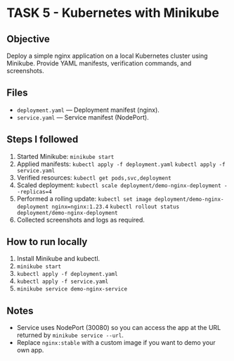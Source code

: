 # TASK 5 - Kubernetes with Minikube

## Objective
Deploy a simple nginx application on a local Kubernetes cluster using Minikube. Provide YAML manifests, verification commands, and screenshots.

## Files
- `deployment.yaml` — Deployment manifest (nginx).
- `service.yaml` — Service manifest (NodePort).

## Steps I followed
1. Started Minikube:
   `minikube start`
2. Applied manifests:
   `kubectl apply -f deployment.yaml`
   `kubectl apply -f service.yaml`
3. Verified resources:
   `kubectl get pods,svc,deployment`
4. Scaled deployment:
   `kubectl scale deployment/demo-nginx-deployment --replicas=4`
5. Performed a rolling update:
   `kubectl set image deployment/demo-nginx-deployment nginx=nginx:1.23.4`
   `kubectl rollout status deployment/demo-nginx-deployment`
6. Collected screenshots and logs as required.

## How to run locally
1. Install Minikube and kubectl.
2. `minikube start`
3. `kubectl apply -f deployment.yaml`
4. `kubectl apply -f service.yaml`
5. `minikube service demo-nginx-service`

## Notes
- Service uses NodePort (30080) so you can access the app at the URL returned by `minikube service --url`.
- Replace `nginx:stable` with a custom image if you want to demo your own app.
